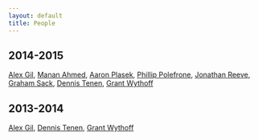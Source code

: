 ```yaml
---
layout: default
title: People
---
```


## 2014-2015
[Alex Gil](https://twitter.com/elotroalex), [Manan Ahmed](https://twitter.com/sepoy), [Aaron Plasek](http://aaronplasek.com), [Phillip Polefrone](https://github.com/prpole), [Jonathan Reeve](http://jonreeve.com/), [Graham Sack](http://www.columbia.edu/~gas2117/grahamsack.html), [Dennis Tenen](http://dennistenen.com), [Grant Wythoff](https://github.com/gwijthoff)

## 2013-2014
[Alex Gil](https://twitter.com/elotroalex), [Dennis Tenen](http://dennistenen.com), [Grant Wythoff](https://github.com/gwijthoff)






